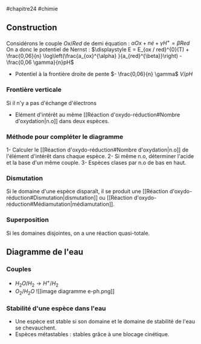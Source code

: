 #chapitre24 #chimie 
## Construction
Considérons le couple $Ox / Red$ de demi équation : $\alpha Ox + n é + \gamma H^{+}= \beta Red$ 
On a donc le potentiel de Nernst : $\displaystyle E = E_{ox / red}^{0}(T) + \frac{0,06}{n} \log\left(\frac{a_{ox}^{\alpha} }{a_{red}^{\beta}}\right) - \frac{0,06 \gamma}{n}pH$ 
- Potentiel à la frontière droite de pente $- \frac{0,06}{n} \gamma$  $V/pH$ 
### Frontière verticale
Si il n'y a pas d'échange d'électrons
- Elément d'intérêt au même [[Réaction d'oxydo-réduction#Nombre d'oxydation|n.o]] dans deux espèces. 
### Méthode pour compléter le diagramme 
1- Calculer le [[Réaction d'oxydo-réduction#Nombre d'oxydation|n.o]] de l'élément d'intérêt dans chaque espèce.
2- Si même n.o, déterminer l'acide et la base d'un même couple.
3- Espèces clases par n.o de bas en haut.
### Dismutation 
Si le domaine d'une espèce disparaît, il se produit une [[Réaction d'oxydo-réduction#Dismutation|dismutation]] ou [[Réaction d'oxydo-réduction#Médiamutation|médiamutation]].
### Superposition 
Si les domaines disjointes, on a une réaction quasi-totale. 

## Diagramme de l'eau 
### Couples
- $H_{2}O / H_{2} \to H^{+} / H_{2}$
- $O_{2} / H_{2}O$ 
![[image diagramme e-ph.png]]
### Stabilité d'une espèce dans l'eau
- Une espèce est stable si son domaine et le domaine de stabilité de l'eau se chevauchent.
- Espèces métastables : stables grâce à une blocage cinétique. 